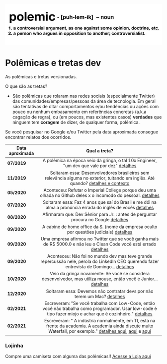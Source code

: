 ![](https://raw.githubusercontent.com/ezefranca/polemicas-e-tretas-dev/master/figure.jpeg)

# Polêmicas e tretas dev
As polêmicas e tretas versionadas. 

O que são as tretas? 

- São polêmicas que rolaram nas redes sociais (especialmente Twitter) das comunidades/empresas/pessoas da área de tecnologia. Em geral são tentativas de ditar comportamentos e/ou tendências ou ações com pouco ou nenhum embasamento em referências concretas (a.k.a cagação de regra), ou (em poucos, mas existentes casos) **verdades** que ninguem tem **coragem** de dizer, de qualquer forma, polêmica. 

Se você pesquisar no Google e/ou Twitter pela data aproximada consegue encontrar relatos dos ocorridos.


| Data aproximada   |      Qual a treta?   |
|----------|:-------------:|
| **07/2019** |  A polêmica na época veio da gringa, o tal 10x Engineer, "um dev que vale por dez" [detalhes](https://twitter.com/skirani/status/1149302828420067328)| 
| **11/2019** |  Soltaram essa: Desenvolvedores brasileiros sem relevância alguma no exterior, tuitando em inglês. Até quando? [detalhes e contexto](https://twitter.com/giovannibassi/status/1195832203978182656) | 
| **05/2020** |  Aconteceu: Refutar o Imperial College porque deu uma olhada no Github deles x o incomodo do pessoal.  [detalhes](https://twitter.com/pac_man/status/1258484460904943618) | 
| **07/2020** | Soltaram essa: Faz 4 anos que saí do Brasil e me dói na alma a pronúncia errada do inglês de vocês [detalhes](https://twitter.com/vquaiato/status/1283752729282785280) | 
| **08/2020** | Afirmaram que: Dev Sênior para Jr. : antes de perguntar procura no Google [detalhes](https://twitter.com/danicuki/status/1300751344848961536)| 
| **09/2020** | A cabine de home office da S. (nome da empresa oculto por questões judiciais) [detalhes](https://manualdousuario.net/stefanini-cabine-home-office/) | 
| **09/2020** | Uma empresa afirmou no Twitter que se você ganha mais de R$ 5000.0 e não leu o Clean Code você está errado [detalhes](https://twitter.com/jacob_moura/status/1308102194667888640)| 
| **09/2020** | Aconteceu: Não foi no mundo dev mas teve grande repercussão nele, perola do LinkedIn CEO querendo fazer entrevista de Domingo... [detalhes](https://twitter.com/o_gabsferreira/status/1310604626761318401)| 
| **10/2020** | Veio da gringa novamente: Se você se considera desenvolvedor, mas utiliza mouse, então você é Junior... [detalhes](https://twitter.com/_oshell/status/1312206331277840384)|
| **12/2020** | Soltaram essa: Devemos não contratar devs por não terem um Mac? [detalhes](https://twitter.com/TheEduardoRFS/status/1338505776932020227)|
| **02/2021** | Escreveram: "Se você trabalha com Low-Code, então você não trabalha como programador. Usar low-code é tipo fazer miojo e achar que é cozinheiro." [detalhes](https://twitter.com/edgarberlinck/status/1357760824841023488)|
| **02/2021** | Escreveram: " A indústria normalmente, em TI, está na frente da academia. A academia ainda discute muito Waterfall, por exemplo." [detalhes aqui](https://twitter.com/giovannibassi/status/1357312809902759938), [aqui](https://twitter.com/loboweissmann/status/1357651360162979845) e [aqui](https://twitter.com/gustavopinto/status/1357658200124891137)|


### Lojinha

Compre uma camiseta com alguma das polêmicas!!
[Acesse a Loja aqui](https://www.colab55.com/@polemicasdev)



